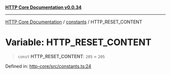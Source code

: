 [**HTTP Core Documentation v0.0.34**](../../README.md)

***

[HTTP Core Documentation](../../modules.md) / [constants](../README.md) / HTTP\_RESET\_CONTENT

# Variable: HTTP\_RESET\_CONTENT

> `const` **HTTP\_RESET\_CONTENT**: `205` = `205`

Defined in: [http-core/src/constants.ts:24](https://github.com/stonemjs/http-core/blob/fb38b6d1cb0bd2bb4e252ff611571ec3c006aa1e/src/constants.ts#L24)
